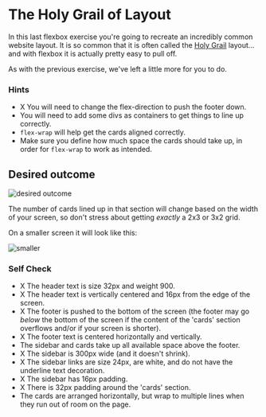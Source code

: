 # The Holy Grail of Layout

In this last flexbox exercise you're going to recreate an incredibly common website layout. It is so common that it is often called the [Holy Grail](https://www.google.com/search?q=holy+grail+layout&tbm=isch&sclient=img) layout... and with flexbox it is actually pretty easy to pull off.

As with the previous exercise, we've left a little more for you to do.

### Hints
- X You will need to change the flex-direction to push the footer down.
- You will need to add some divs as containers to get things to line up correctly.
- `flex-wrap` will help get the cards aligned correctly.
-  Make sure you define how much space the cards should take up, in order for `flex-wrap` to work as intended.

## Desired outcome

![desired outcome](./desired-outcome.png)

The number of cards lined up in that section will change based on the width of your screen, so don't stress about getting _exactly_ a 2x3 or 3x2 grid.

On a smaller screen it will look like this:

![smaller](./desired-outcome-smaller.png)

### Self Check
- X The header text is size 32px and weight 900. 
- X The header text is vertically centered and 16px from the edge of the screen.
- X The footer is pushed to the bottom of the screen (the footer may go _below_ the bottom of the screen if the content of the 'cards' section overflows and/or if your screen is shorter).
- X The footer text is centered horizontally and        vertically.
- The sidebar and cards take up all available space above the footer.
- X The sidebar is 300px wide (and it doesn't shrink).
- X The sidebar links are size 24px, are white, and do not have the underline text decoration.
- X The sidebar has 16px padding.
- X There is 32px padding around the 'cards' section.
- The cards are arranged horizontally, but wrap to multiple lines when they run out of room on the page.
